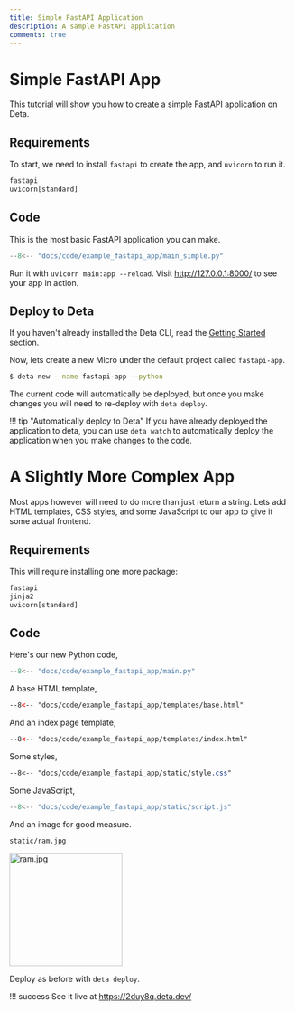 ```yaml
---
title: Simple FastAPI Application
description: A sample FastAPI application
comments: true
---
```

# Simple FastAPI App
This tutorial will show you how to create a simple FastAPI application on Deta.

## Requirements
To start, we need to install `fastapi` to create the app, and `uvicorn` to run it.
```txt title="requirements.txt"
fastapi
uvicorn[standard]
```

## Code
This is the most basic FastAPI application you can make.
```py title="main.py"
--8<-- "docs/code/example_fastapi_app/main_simple.py"
```

Run it with `uvicorn main:app --reload`. Visit http://127.0.0.1:8000/ to see your app in action.

## Deploy to Deta
If you haven't already installed the Deta CLI, read the [Getting Started](/getting-started) section.

Now, lets create a new Micro under the default project called `fastapi-app`.
```bash
$ deta new --name fastapi-app --python
```

The current code will automatically be deployed, but once you make changes you will need to re-deploy with `deta deploy`.

!!! tip "Automatically deploy to Deta"
    If you have already deployed the application to deta, you can use `deta watch`
    to automatically deploy the application when you make changes to the code.

# A Slightly More Complex App
Most apps however will need to do more than just return a string.
Lets add HTML templates, CSS styles, and some JavaScript to our app to give it some actual frontend.

## Requirements
This will require installing one more package:
```txt title="requirements.txt"
fastapi
jinja2
uvicorn[standard]
```

## Code
Here's our new Python code,
```py title="main.py"
--8<-- "docs/code/example_fastapi_app/main.py"
```
A base HTML template,
```html title="templates/base.html"
--8<-- "docs/code/example_fastapi_app/templates/base.html"
```
And an index page template,
```html title="templates/index.html"
--8<-- "docs/code/example_fastapi_app/templates/index.html"
```
Some styles,
```css title="static/style.css"
--8<-- "docs/code/example_fastapi_app/static/style.css"
```
Some JavaScript,
```js title="static/script.js"
--8<-- "docs/code/example_fastapi_app/static/script.js"
```
And an image for good measure.

`static/ram.jpg`

<img src="../../code/example_fastapi_app/static/ram.jpg" alt="ram.jpg" width="200" />

Deploy as before with `deta deploy`.

!!! success
    See it live at https://2duy8q.deta.dev/
